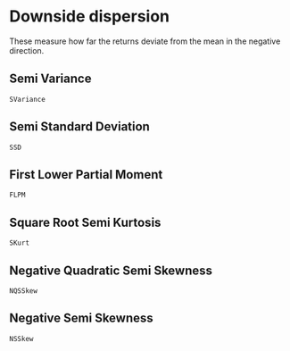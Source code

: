 # Downside dispersion

These measure how far the returns deviate from the mean in the negative direction.

## Semi Variance

```@docs
SVariance
```

## Semi Standard Deviation

```@docs
SSD
```

## First Lower Partial Moment

```@docs
FLPM
```

## Square Root Semi Kurtosis

```@docs
SKurt
```

## Negative Quadratic Semi Skewness

```@docs
NQSSkew
```

## Negative Semi Skewness

```@docs
NSSkew
```
